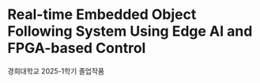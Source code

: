 # Real-time Embedded Object Following System Using Edge AI and FPGA-based Control
경희대학교 2025-1학기 졸업작품
